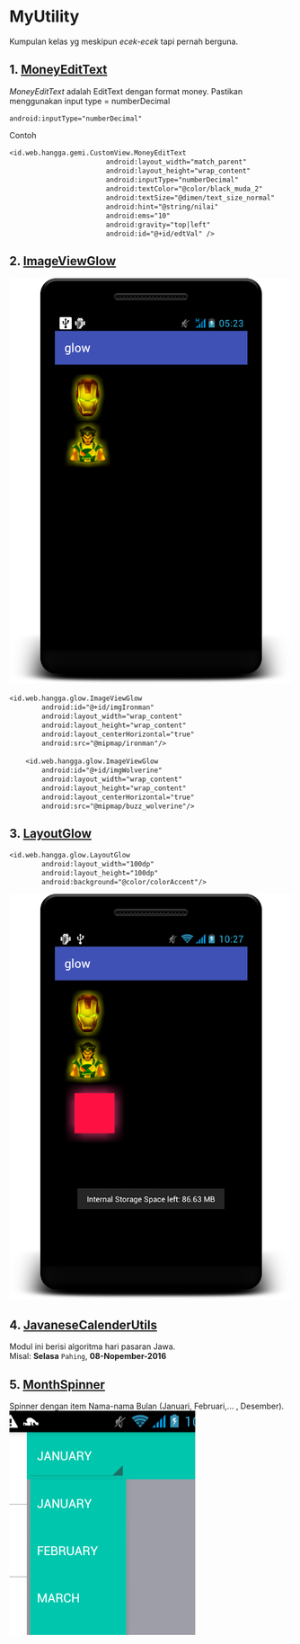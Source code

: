 # MyUtility
Kumpulan kelas yg meskipun *ecek-ecek* tapi pernah berguna.

## 1. [MoneyEditText](https://github.com/hangga/MyUtility/blob/master/MoneyEditText.java)
*MoneyEditText* adalah EditText dengan format money.
Pastikan menggunakan input type = numberDecimal
```
android:inputType="numberDecimal"
```

Contoh
```
<id.web.hangga.gemi.CustomView.MoneyEditText
                        android:layout_width="match_parent"
                        android:layout_height="wrap_content"
                        android:inputType="numberDecimal"
                        android:textColor="@color/black_muda_2"
                        android:textSize="@dimen/text_size_normal"
                        android:hint="@string/nilai"
                        android:ems="10"
                        android:gravity="top|left"
                        android:id="@+id/edtVal" />          
```
## 2. [ImageViewGlow](https://github.com/hangga/MyUtility/blob/master/ImageViewGlow.java)

![alt tag](https://github.com/hangga/MyUtility/blob/master/device-2016-11-08-052345.png)
```
<id.web.hangga.glow.ImageViewGlow
        android:id="@+id/imgIronman"
        android:layout_width="wrap_content"
        android:layout_height="wrap_content"
        android:layout_centerHorizontal="true"
        android:src="@mipmap/ironman"/>

    <id.web.hangga.glow.ImageViewGlow
        android:id="@+id/imgWolverine"
        android:layout_width="wrap_content"
        android:layout_height="wrap_content"
        android:layout_centerHorizontal="true"
        android:src="@mipmap/buzz_wolverine"/>
```
## 3. [LayoutGlow](https://github.com/hangga/MyUtility/blob/master/LayoutGlow.java)
```
<id.web.hangga.glow.LayoutGlow
        android:layout_width="100dp"
        android:layout_height="100dp"
        android:background="@color/colorAccent"/>
```
![alt_tag](https://github.com/hangga/MyUtility/blob/master/device-2016-11-08-102750.png)

## 4. [JavaneseCalenderUtils](https://github.com/hangga/MyUtility/blob/master/JavaneseCalenderUtils.java)
Modul ini berisi algoritma hari pasaran Jawa.  
Misal:  **Selasa** `Pahing`, **08-Nopember-2016**

## 5. [MonthSpinner](https://github.com/hangga/MyUtility/blob/master/MonthSpinner.java)
Spinner dengan item Nama-nama Bulan (Januari, Februari,... , Desember).   
![alt_tag](https://github.com/hangga/MyUtility/blob/master/device-2016-11-14-101144.png)
